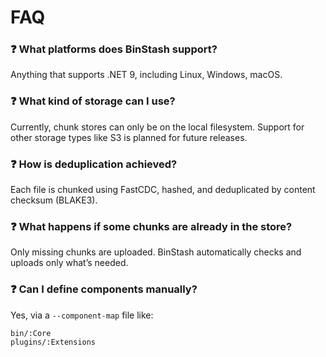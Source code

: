 # FAQ

### ❓ What platforms does BinStash support?
Anything that supports .NET 9, including Linux, Windows, macOS.

### ❓ What kind of storage can I use?
Currently, chunk stores can only be on the local filesystem. Support for other storage types like S3 is planned for future releases.

### ❓ How is deduplication achieved?
Each file is chunked using FastCDC, hashed, and deduplicated by content checksum (BLAKE3).

### ❓ What happens if some chunks are already in the store?
Only missing chunks are uploaded. BinStash automatically checks and uploads only what’s needed.

### ❓ Can I define components manually?
Yes, via a `--component-map` file like:

```
bin/:Core
plugins/:Extensions
```
